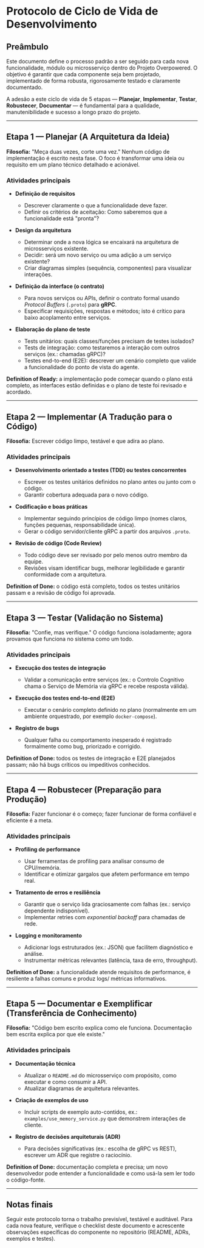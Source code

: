 # Protocolo de Ciclo de Vida de Desenvolvimento

## Preâmbulo

Este documento define o processo padrão a ser seguido para cada nova funcionalidade, módulo ou microsserviço dentro do Projeto Overpowered. O objetivo é garantir que cada componente seja bem projetado, implementado de forma robusta, rigorosamente testado e claramente documentado.

A adesão a este ciclo de vida de 5 etapas — **Planejar**, **Implementar**, **Testar**, **Robustecer**, **Documentar** — é fundamental para a qualidade, manutenibilidade e sucesso a longo prazo do projeto.

---

## Etapa 1 — Planejar (A Arquitetura da Ideia)

**Filosofia:** "Meça duas vezes, corte uma vez." Nenhum código de implementação é escrito nesta fase. O foco é transformar uma ideia ou requisito em um plano técnico detalhado e acionável.

### Atividades principais

- **Definição de requisitos**
  - Descrever claramente o que a funcionalidade deve fazer.
  - Definir os critérios de aceitação: Como saberemos que a funcionalidade está "pronta"?

- **Design da arquitetura**
  - Determinar onde a nova lógica se encaixará na arquitetura de microsserviços existente.
  - Decidir: será um novo serviço ou uma adição a um serviço existente?
  - Criar diagramas simples (sequência, componentes) para visualizar interações.

- **Definição da interface (o contrato)**
  - Para novos serviços ou APIs, definir o contrato formal usando *Protocol Buffers* (`.proto`) para **gRPC**.
  - Especificar requisições, respostas e métodos; isto é crítico para baixo acoplamento entre serviços.

- **Elaboração do plano de teste**
  - Tests unitários: quais classes/funções precisam de testes isolados?
  - Tests de integração: como testaremos a interação com outros serviços (ex.: chamadas gRPC)?
  - Testes end-to-end (E2E): descrever um cenário completo que valide a funcionalidade do ponto de vista do agente.

**Definition of Ready:** a implementação pode começar quando o plano está completo, as interfaces estão definidas e o plano de teste foi revisado e acordado.

---

## Etapa 2 — Implementar (A Tradução para o Código)

**Filosofia:** Escrever código limpo, testável e que adira ao plano.

### Atividades principais

- **Desenvolvimento orientado a testes (TDD) ou testes concorrentes**
  - Escrever os testes unitários definidos no plano antes ou junto com o código.
  - Garantir cobertura adequada para o novo código.

- **Codificação e boas práticas**
  - Implementar seguindo princípios de código limpo (nomes claros, funções pequenas, responsabilidade única).
  - Gerar o código servidor/cliente gRPC a partir dos arquivos `.proto`.

- **Revisão de código (Code Review)**
  - Todo código deve ser revisado por pelo menos outro membro da equipe.
  - Revisões visam identificar bugs, melhorar legibilidade e garantir conformidade com a arquitetura.

**Definition of Done:** o código está completo, todos os testes unitários passam e a revisão de código foi aprovada.

---

## Etapa 3 — Testar (Validação no Sistema)

**Filosofia:** "Confie, mas verifique." O código funciona isoladamente; agora provamos que funciona no sistema como um todo.

### Atividades principais

- **Execução dos testes de integração**
  - Validar a comunicação entre serviços (ex.: o Controlo Cognitivo chama o Serviço de Memória via gRPC e recebe resposta válida).

- **Execução dos testes end-to-end (E2E)**
  - Executar o cenário completo definido no plano (normalmente em um ambiente orquestrado, por exemplo `docker-compose`).

- **Registro de bugs**
  - Qualquer falha ou comportamento inesperado é registrado formalmente como bug, priorizado e corrigido.

**Definition of Done:** todos os testes de integração e E2E planejados passam; não há bugs críticos ou impeditivos conhecidos.

---

## Etapa 4 — Robustecer (Preparação para Produção)

**Filosofia:** Fazer funcionar é o começo; fazer funcionar de forma confiável e eficiente é a meta.

### Atividades principais

- **Profiling de performance**
  - Usar ferramentas de profiling para analisar consumo de CPU/memória.
  - Identificar e otimizar gargalos que afetem performance em tempo real.

- **Tratamento de erros e resiliência**
  - Garantir que o serviço lida graciosamente com falhas (ex.: serviço dependente indisponível).
  - Implementar retries com *exponential backoff* para chamadas de rede.

- **Logging e monitoramento**
  - Adicionar logs estruturados (ex.: JSON) que facilitem diagnóstico e análise.
  - Instrumentar métricas relevantes (latência, taxa de erro, throughput).

**Definition of Done:** a funcionalidade atende requisitos de performance, é resiliente a falhas comuns e produz logs/ métricas informativos.

---

## Etapa 5 — Documentar e Exemplificar (Transferência de Conhecimento)

**Filosofia:** "Código bem escrito explica como ele funciona. Documentação bem escrita explica por que ele existe."

### Atividades principais

- **Documentação técnica**
  - Atualizar o `README.md` do microsserviço com propósito, como executar e como consumir a API.
  - Atualizar diagramas de arquitetura relevantes.

- **Criação de exemplos de uso**
  - Incluir scripts de exemplo auto-contidos, ex.: `examples/use_memory_service.py` que demonstrem interações de cliente.

- **Registro de decisões arquiteturais (ADR)**
  - Para decisões significativas (ex.: escolha de gRPC vs REST), escrever um ADR que registre o raciocínio.

**Definition of Done:** documentação completa e precisa; um novo desenvolvedor pode entender a funcionalidade e como usá-la sem ler todo o código-fonte.

---

## Notas finais

Seguir este protocolo torna o trabalho previsível, testável e auditável. Para cada nova feature, verifique o checklist deste documento e acrescente observações específicas do componente no repositório (README, ADRs, exemplos e testes).